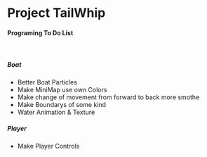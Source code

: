 # Project TailWhip


<h4>Programing To Do List</h4><br>

<h5> Boat </h5>


- Better Boat Particles <br>
- Make MiniMap use own Colors <br>
- Make change of movement from forward to back more smothe <br>
- Make Boundarys of some kind <br>
- Water Animation & Texture <br>

<h5> Player </h5>

- Make Player Controls <br>
